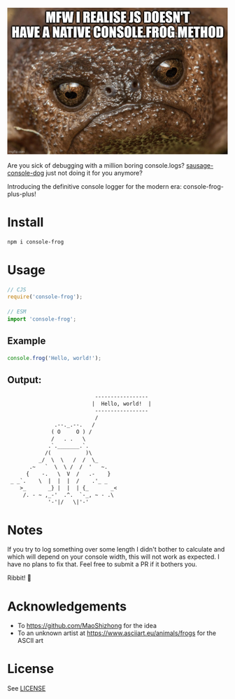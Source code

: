 ![A sad frog meme with the caption "MFW I REALISE JS DOESN'T HAVE A NATIVE CONSOLE.FROG METHOD](./frog-console.jpeg)

Are you sick of debugging with a million boring console.logs? [sausage-console-dog]("https://github.com/MaoShizhong/sausage-console-dog/") just not doing it for you anymore?

Introducing the definitive console logger for the modern era: console-frog-plus-plus!


# Install

```sh
npm i console-frog
```

# Usage

```js
// CJS
require('console-frog');

// ESM
import 'console-frog';
```

## Example

```js
console.frog('Hello, world!');
```

## Output:

```
                            -----------------
                           |  Hello, world!  |
                            -----------------
                            /     
               .--._.--.   /
              ( O     O ) /  
              /   . .   \
             .`._______.`.
            /(           )\
          _/  \  \   /  /  \_
       .~   `  \  \ /  /  '   ~.
      {    -.   \  V  /   .-    }
 _ _`.    \  |  |  |  /    .'_ _
    >_       _} |  |  | {_       _<
     /. - ~ ,_-'  .^.  `-_, ~ - .\
             '-'|/   \|'-'
```

# Notes
If you try to log something over some length I didn't bother to calculate
and which will depend on your console width, this will not work as expected.
I have no plans to fix that. Feel free to submit a PR if it bothers you.

Ribbit! 🐸

# Acknowledgements

- To https://github.com/MaoShizhong for the idea
- To an unknown artist at https://www.asciiart.eu/animals/frogs for the ASCII art

# License
See [LICENSE](./LICENSE)
```
